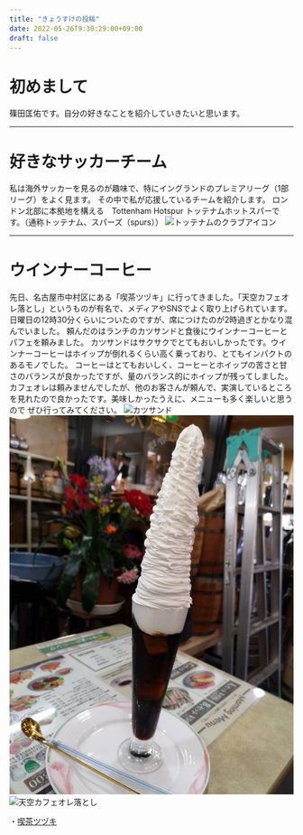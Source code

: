 ```yaml
---
title: "きょうすけの投稿"
date: 2022-05-26T9:30:29:00+09:00
draft: false
---
```


# 初めまして
篠田匡佑です。自分の好きなことを紹介していきたいと思います。

---

# 好きなサッカーチーム
私は海外サッカーを見るのが趣味で、特にイングランドのプレミアリーグ（1部リーグ）をよく見ます。
その中で私が応援しているチームを紹介します。
ロンドン北部に本拠地を構える　Tottenham Hotspur トッテナムホットスパーです。（通称トッテナム、スパーズ（spurs））
![トッテナムのクラブアイコン](https://www.bing.com/th?id=A3def8108bda81532fc598083e5303e22&w=116&h=156&c=7&o=6&dpr=1.5&pid=SANGAM)

---

# ウインナーコーヒー
先日、名古屋市中村区にある「喫茶ツヅキ」に行ってきました。「天空カフェオレ落とし」というものが有名で、メディアやSNSでよく取り上げられています。
日曜日の12時30分くらいについたのですが、席につけたのが2時過ぎとかなり混んでいました。
頼んだのはランチのカツサンドと食後にウインナーコーヒーとパフェを頼みました。
カツサンドはサクサクでとてもおいしかったです。ウインナーコーヒーはホイップが倒れるくらい高く乗っており、とてもインパクトのあるモノでした。
コーヒーはとてもおいしく、コーヒーとホイップの苦さと甘さのバランスが良かったですが、量のバランス的にホイップが残ってしました。
カフェオレは頼みませんでしたが、他のお客さんが頼んで、実演しているところを見れたので良かったです。美味しかったうえに、メニューも多く楽しいと思うので
ぜひ行ってみてください。
![カツサンド]("C:\Users\kyosu\Pictures\17486.jpg")![ウインナーコーヒー](https://github.com/kkawailab/blogTeam22/raw/main/content/jpg/17484.jpg) ![天空カフェオレ落とし]("C:\Users\kyosu\Pictures\17500.jpg")

・[喫茶ツヅキ](https://goo.gl/maps/k6LPzVmPFEiReQJA7)






